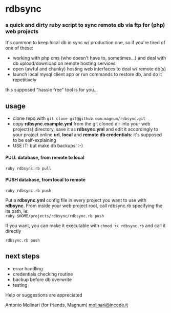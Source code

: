 # rdbsync
### a quick and dirty ruby script to sync remote db via ftp for (php) web projects

It's common to keep local db in sync w/ production one, so if you're tired of one of these: 
* working with php cms (who doesn't have to, sometimes...) and deal with db upload/download on remote hosting services 
* open (awful and chunky) hosting web interfaces to deal w/ remote db(s)
* launch local mysql client app or run commands to restore db, and do it repetitively

this supposed "hassle free" tool is for you...

## usage
* clone repo with `git clone git@github.com:magnum/rdbsync.git`
* copy **rdbsync.example.yml** from the git cloned dir into your web project(s) directory, save it as **rdbsync.yml** and edit it accordingly to your project online **url**, **local** and **remote db credentials**: it's supposed to be self-explaining
* USE IT! but make db backups! :-)

#### PULL database, from remote to local
`ruby rdbsync.rb pull`

#### PUSH database, from local to remote
`ruby rdbsync.rb push`

Put a **rdbsync.yml** config file in every project you want to use with **rdbsync**. From inside your web project root, call rdbsync.rb specifying the its path, ie:  
`ruby $HOME/projects/rdbsync/rdbsync.rb push`

If you want, you can make it executable with `chmod +x rdbsync.rb` and call it directly

`rdbsync.rb push`


## next steps
* error handling
* credentials checking routine 
* backup before db overwrite
* testing

Help or suggestions are appreciated 

Antonio Molinari (for friends, Magnum)
molinari@incode.it
  
